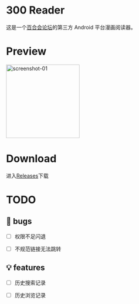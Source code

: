 # 300 Reader

这是一个[百合会论坛](https://bbs.yamibo.com/)的第三方 Android 平台漫画阅读器。

# Preview

<img src="./docs/yamibo_manga_reader-preview.gif" alt="screenshot-01" style="width: 200px;">

# Download

进入[Releases](https://github.com/duck123ducker/yamibo_manga_reader/releases)下载

# TODO

## 🐞 bugs

- [ ]  权限不足闪退

- [ ]  不规范链接无法跳转

## 💡 features

- [ ]  历史搜索记录

- [ ]  历史浏览记录
